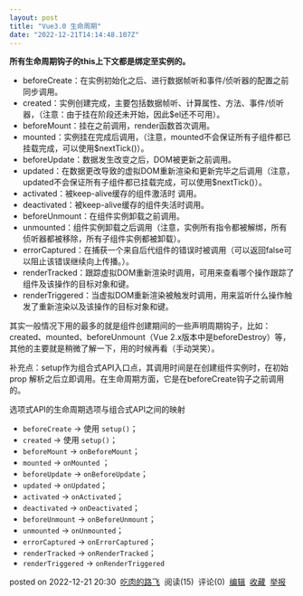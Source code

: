 ```yaml
---
layout: post
title: "Vue3.0 生命周期"
date: "2022-12-21T14:14:48.107Z"
---
```

**所有生命周期钩子的this上下文都是绑定至实例的。**

*   beforeCreate：在实例初始化之后、进行数据帧听和事件/侦听器的配置之前同步调用。
*   created：实例创建完成，主要包括数据帧听、计算属性、方法、事件/侦听器，（注意：由于挂在阶段还未开始，因此$el还不可用）。
*   beforeMount：挂在之前调用，render函数首次调用。
*   mounted：实例挂在完成后调用，（注意，mounted不会保证所有子组件都已挂载完成，可以使用$nextTick()）。
*   beforeUpdate：数据发生改变之后，DOM被更新之前调用。
*   updated：在数据更改导致的虚拟DOM重新渲染和更新完毕之后调用（注意，updated不会保证所有子组件都已挂载完成，可以使用$nextTick()）。
*   activated：被keep-alive缓存的组件激活时 调用。
*   deactivated：被keep-alive缓存的组件失活时调用。
*   beforeUnmount：在组件实例卸载之前调用。
*   unmounted：组件实例卸载之后调用（注意，实例所有指令都被解绑，所有侦听器都被移除，所有子组件实例都被卸载）。
*   errorCaptured：在捕获一个来自后代组件的错误时被调用（可以返回false可以阻止该错误继续向上传播。）。
*   renderTracked：跟踪虚拟DOM重新渲染时调用，可用来查看哪个操作跟踪了组件及该操作的目标对象和键。
*   renderTriggered：当虚拟DOM重新渲染被触发时调用，用来监听什么操作触发了重新渲染以及该操作的目标对象和键。

其实一般情况下用的最多的就是组件创建期间的一些声明周期钩子，比如：created、mounted、beforeUnmount（Vue 2.x版本中是beforeDestroy）等，其他的主要就是稍微了解一下，用的时候再看（手动哭笑）。

补充点：setup作为组合式API入口点，其调用时间是在创建组件实例时，在初始 prop 解析之后立即调用。在生命周期方面，它是在beforeCreate钩子之前调用的。

选项式API的生命周期选项与组合式API之间的映射

*   `beforeCreate` -> 使用 `setup()`；
*   `created` -> 使用 `setup()`；
*   `beforeMount` -> `onBeforeMount`；
*   `mounted` -> `onMounted` ；
*   `beforeUpdate` -> `onBeforeUpdate`；
*   `updated` -> `onUpdated`；
*   `activated` -> `onActivated`；
*   `deactivated` -> `onDeactivated`；
*   `beforeUnmount` -> `onBeforeUnmount`；
*   `unmounted` -> `onUnmounted`；
*   `errorCaptured` -> `onErrorCaptured`；
*   `renderTracked` -> `onRenderTracked`；
*   `renderTriggered` -> `onRenderTriggered`

posted on 2022-12-21 20:30  [吃肉的路飞](https://www.cnblogs.com/liangzailiu/)  阅读(15)  评论(0)  [编辑](https://i.cnblogs.com/EditPosts.aspx?postid=16997189)  [收藏](javascript:void(0))  [举报](javascript:void(0))